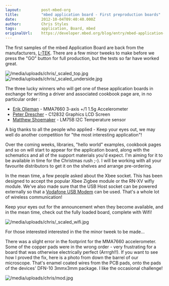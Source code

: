 ```yaml
---
layout:         post-mbed-org
title:          "mbed application board - First preproduction boards"
date:           2012-10-04T09:40:40.000Z
author:         Chris Styles
tags:           application, Board, mbed
originalUrl:    https://developer.mbed.org/blog/entry/mbed-application-board-Its-nearly-here/
---
```


<p>
  The first samples of the mbed Application Board are back from the
  manufacturers, <a href=
  "http://mbed.org/blog/entry/manufacturing-mbed/">L-TEK</a>. There
  are a few minor tweeks to make before we press the "GO" button
  for full production, but the tests so far have worked great.
</p>
<p>
  <img src=
  "https://developer.mbed.org/media/uploads/chris/_scaled_top.jpg"
  alt="/media/uploads/chris/_scaled_top.jpg" title=
  "/media/uploads/chris/_scaled_top.jpg"><img src=
  "https://developer.mbed.org/media/uploads/chris/_scaled_underside.jpg"
  alt="/media/uploads/chris/_scaled_underside.jpg" title=
  "/media/uploads/chris/_scaled_underside.jpg">
</p>
<p>
  The three lucky winners who will get one of these application
  boards in exchange for writing a driver and associated cookbook
  page are, in no particular order :
</p>
<ul>
  <li>
    <a href="/users/Sissors/">Erik Olieman</a> - MMA7660 3-axis +/1
    1.5g Accelerometer
  </li>
  <li>
    <a href="/users/dreschpe/">Peter Drescher</a> - C12832 Graphics
    LCD Screen
  </li>
  <li>
    <a href="/users/mshoemaker/">Matthew Shoemaker</a> - LM75B I2C
    Temperature sensor
  </li>
</ul>
<p>
  A big thanks to all the people who applied - Keep your eyes out,
  we may well do another competition for "the most interesting
  application"!
</p>
<p>
  Over the coming weeks, libraries, "hello world" examples,
  cookbook pages and so on will start to appear for the application
  board, along with the schematics and all of the support materials
  you'd expect. I'm aiming for it to be available in time for the
  Christmas rush ;-). I will be working with all your favourite
  distributors to get it on the shelves and arrange pre-ordering.
</p>
<p>
  In the mean time, a few people asked about the Xbee socket. This
  has been designed to accept the popular Xbee Zigbee module or the
  RN-XV wifly module. We've also made sure that the USB Host socket
  can be powered externally so that a <a href=
  "/cookbook/VodafoneUSBModem">Vodafone USB Modem</a> can be used.
  That's a whole lot of wireless communication!
</p>
<p>
  Keep your eyes out for the announcement when they become
  available, and in the mean time, check out the fully loaded
  board, complete with Wifi!
</p>
<p>
  <img src=
  "https://developer.mbed.org/media/uploads/chris/_scaled_wifi.jpg"
  alt="/media/uploads/chris/_scaled_wifi.jpg" title=
  "/media/uploads/chris/_scaled_wifi.jpg">
</p>
<p>
  For those interested interested in the the minor tweek to be
  made...
</p>
<p>
  There was a slight error in the footprint for the MMA7660
  accelerometer. Some of the copper pads were in the wrong order -
  very frustrating for a board that was otherwise electrically
  perfect (Arrrgh!!). If you want to see how I proved the fix, here
  is a photo from down the barrel of our microscope. That's enamel
  coated wires from the PCB pads, onto the pads of the devices'
  DFN-10 3mmx3mm package. I like the occasional challenge!
</p>
<p>
  <img src="https://developer.mbed.org/media/uploads/chris/mod.jpg"
  alt="/media/uploads/chris/mod.jpg" title=
  "/media/uploads/chris/mod.jpg">
</p>

